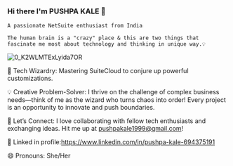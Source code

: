### Hi there I'm PUSHPA KALE 👋     


    A passionate NetSuite enthusiast from India
    
    The human brain is a "crazy" place & this are two things that fascinate me most about technology and thinking in unique way.💡







   
    

![0_K2WLMTExLyida7OR](https://user-images.githubusercontent.com/69043926/145659155-1f39dec0-0384-4b9c-a193-5d2635cd3293.gif)




🔧 Tech Wizardry:
Mastering SuiteCloud to conjure up powerful customizations.

💡 Creative Problem-Solver: I thrive on the challenge of complex business needs—think of me as the wizard who turns chaos into order! Every project is an opportunity to innovate and push boundaries.

🤝 Let’s Connect: I love collaborating with fellow tech enthusiasts and exchanging ideas. Hit me up at pushpakale1999@gmail.com!

📱 Linked in profile:https://www.linkedin.com/in/pushpa-kale-694375191

😄 Pronouns: She/Her













